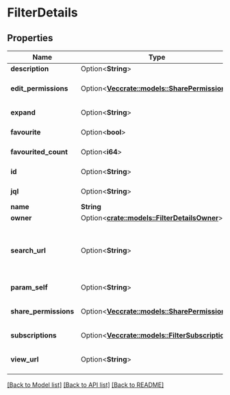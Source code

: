 # FilterDetails

## Properties

Name | Type | Description | Notes
------------ | ------------- | ------------- | -------------
**description** | Option<**String**> | The description of the filter. | [optional]
**edit_permissions** | Option<[**Vec<crate::models::SharePermission>**](SharePermission.md)> | The groups and projects that can edit the filter. This can be specified when updating a filter, but not when creating a filter. | [optional]
**expand** | Option<**String**> | Expand options that include additional filter details in the response. | [optional][readonly]
**favourite** | Option<**bool**> | Whether the filter is selected as a favorite by any users, not including the filter owner. | [optional][readonly]
**favourited_count** | Option<**i64**> | The count of how many users have selected this filter as a favorite, including the filter owner. | [optional][readonly]
**id** | Option<**String**> | The unique identifier for the filter. | [optional][readonly]
**jql** | Option<**String**> | The JQL query for the filter. For example, *project = SSP AND issuetype = Bug*. | [optional][readonly]
**name** | **String** | The name of the filter. | 
**owner** | Option<[**crate::models::FilterDetailsOwner**](FilterDetails_owner.md)> |  | [optional]
**search_url** | Option<**String**> | A URL to view the filter results in Jira, using the [Search for issues using JQL](#api-rest-api-3-filter-search-get) operation with the filter's JQL string to return the filter results. For example, *https://your-domain.atlassian.net/rest/api/3/search?jql=project+%3D+SSP+AND+issuetype+%3D+Bug*. | [optional][readonly]
**param_self** | Option<**String**> | The URL of the filter. | [optional][readonly]
**share_permissions** | Option<[**Vec<crate::models::SharePermission>**](SharePermission.md)> | The groups and projects that the filter is shared with. This can be specified when updating a filter, but not when creating a filter. | [optional]
**subscriptions** | Option<[**Vec<crate::models::FilterSubscription>**](FilterSubscription.md)> | The users that are subscribed to the filter. | [optional][readonly]
**view_url** | Option<**String**> | A URL to view the filter results in Jira, using the ID of the filter. For example, *https://your-domain.atlassian.net/issues/?filter=10100*. | [optional][readonly]

[[Back to Model list]](../README.md#documentation-for-models) [[Back to API list]](../README.md#documentation-for-api-endpoints) [[Back to README]](../README.md)


